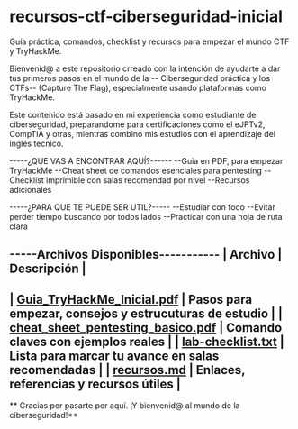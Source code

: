 # recursos-ctf-ciberseguridad-inicial
Guía práctica, comandos, checklist y recursos para empezar el mundo CTF y TryHackMe.
 
Bienvenid@ a este repositorio crreado con la intención de ayudarte a dar tus primeros pasos en el mundo de la
-- Ciberseguridad práctica y los CTFs--
(Capture The Flag), especialmente usando plataformas como TryHackMe.

Este contenido está basado en mi experiencia como estudiante de ciberseguridad, preparandome para certificaciones
como el eJPTv2, CompTIA y otras, mientras combino mis estudios con el aprendizaje del inglés tecnico.


-----¿QUE VAS A ENCONTRAR AQUÍ?------
--Guia en PDF, para empezar TryHackMe
--Cheat sheet de comandos esenciales para pentesting
--Checklist imprimible con salas recomendad por nivel
--Recursos adicionales 


-----¿PARA QUE TE PUEDE SER UTIL?-----
--Estudiar con foco
--Evitar perder tiempo buscando por todos lados
--Practicar con una hoja de ruta clara


-----Archivos Disponibles-----------
|  Archivo                           |    Descripción                                           |
-------------------------------------------------------------------------------------------------
| [Guia_TryHackMe_Inicial.pdf](guia-tryhackme-inicial.md)  |   Pasos para empezar, consejos y estrucuturas de estudio  |
| [cheat_sheet_pentesting_basico.pdf](cheat-sheet.md) |   Comando claves con ejemplos reales  |
| [lab-checklist.txt](lab-checlist.txt)  |   Lista para marcar tu avance en salas recomendadas  |
| [recursos.md](recursos.md)  |   Enlaces, referencias y recursos útiles  |
-------------------------------------------------------------------------------------------------

** Gracias por pasarte por aquí. ¡Y bienvenid@ al mundo de la ciberseguridad!**


